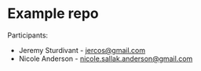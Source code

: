 # Example repo

Participants:
* Jeremy Sturdivant - jercos@gmail.com
* Nicole Anderson - nicole.sallak.anderson@gmail.com
